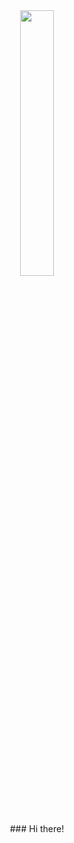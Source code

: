 <div align="center">
	<img width = "33%" src="https://github.com/user-attachments/assets/04f3b244-5c43-440e-946c-1268f9006afd">
</div>

<p align="center">
### Hi there!
</p>





